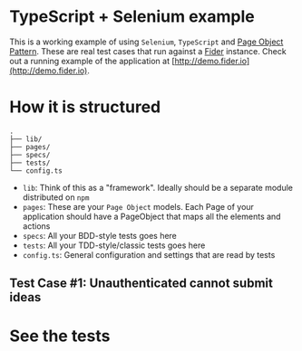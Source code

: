# TypeScript + Selenium example

This is a working example of using `Selenium`, `TypeScript` and [Page Object Pattern](https://martinfowler.com/bliki/PageObject.html).
These are real test cases that run against a [Fider](http://getfider.com) instance.
Check out a running example of the application at [http://demo.fider.io](http://demo.fider.io).

# How it is structured

```
.
├── lib/
├── pages/
├── specs/
├── tests/
└── config.ts
```

- `lib`: Think of this as a "framework". Ideally should be a separate module distributed on `npm`
- `pages`: These are your `Page Object` models. Each Page of your application should have a PageObject that maps all the elements and actions
- `specs`: All your BDD-style tests goes here
- `tests`: All your TDD-style/classic tests goes here
- `config.ts`: General configuration and settings that are read by tests

## Test Case #1: Unauthenticated cannot submit ideas


# See the tests

